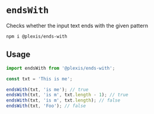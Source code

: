 # `endsWith`

Checks whether the input text ends with the given pattern

`npm i @plexis/ends-with`

## Usage

```javascript
import endsWith from '@plexis/ends-with';

const txt = 'This is me';

endsWith(txt, 'is me'); // true
endsWith(txt, 'is m', txt.length - 1); // true
endsWith(txt, 'is m', txt.length); // false
endsWith(txt, 'Foo'); // false
```
